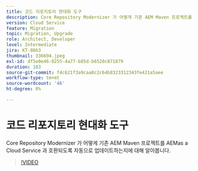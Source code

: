```yaml
---
title: 코드 리포지토리 현대화 도구
description: Core Repository Modernizer 가 어떻게 기존 AEM Maven 프로젝트를 AEMas a Cloud Service 과 호환되도록 자동으로 업데이트하는지에 대해 알아봅니다.
version: Cloud Service
feature: Migration
topic: Migration, Upgrade
role: Architect, Developer
level: Intermediate
jira: KT-8663
thumbnail: 336694.jpeg
exl-id: df5e0e46-0255-4a77-b85d-b6520c871879
duration: 183
source-git-commit: f4c621f3a9caa8c2c64b8323312343fe421a5aee
workflow-type: tm+mt
source-wordcount: '46'
ht-degree: 0%

---
```


# 코드 리포지토리 현대화 도구

Core Repository Modernizer 가 어떻게 기존 AEM Maven 프로젝트를 AEMas a Cloud Service 과 호환되도록 자동으로 업데이트하는지에 대해 알아봅니다.

>[!VIDEO](https://video.tv.adobe.com/v/336694?quality=12&learn=on)
